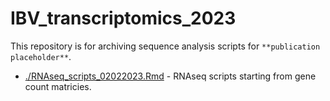 # IBV_transcriptomics_2023

This repository is for archiving sequence analysis scripts for ```**publication placeholder**```. 

* [./RNAseq_scripts_02022023.Rmd](https://github.com/Pekosz-Lab/IBV_transcriptomics_2023/blob/9d9d4c2ffb497704e21ab62cf7fe8992be23ef4d) - RNAseq scripts starting from gene count matricies.
